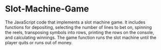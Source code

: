 # Slot-Machine-Game
The JavaScript code that implements a slot machine game. It includes functions for depositing, selecting the number of lines to bet on, spinning the reels, transposing symbols into rows, printing the rows on the console, and calculating winnings. The game function runs the slot machine until the player quits or runs out of money.
